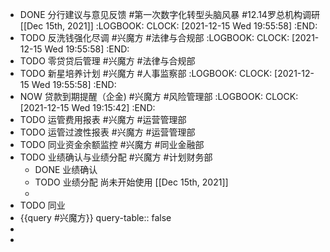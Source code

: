 - DONE 分行建议与意见反馈 #第一次数字化转型头脑风暴 #12.14罗总机构调研 [[Dec 15th, 2021]]
  :LOGBOOK:
  CLOCK: [2021-12-15 Wed 19:55:58]
  :END:
- TODO 反洗钱强化尽调 #兴魔方 #法律与合规部
  :LOGBOOK:
  CLOCK: [2021-12-15 Wed 19:55:58]
  :END:
- TODO 零贷贷后管理 #兴魔方 #法律与合规部
- TODO 新星培养计划 #兴魔方 #人事监察部
  :LOGBOOK:
  CLOCK: [2021-12-15 Wed 19:55:58]
  :END:
- NOW 贷款到期提醒（企金) #兴魔方 #风险管理部
  :LOGBOOK:
  CLOCK: [2021-12-15 Wed 19:15:42]
  :END:
- TODO 运管费用报表 #兴魔方 #运营管理部
- TODO 运管过渡性报表 #兴魔方 #运营管理部
- TODO 同业资金余额监控 #兴魔方 #同业金融部
- TODO 业绩确认与业绩分配 #兴魔方 #计划财务部
	- DONE 业绩确认
	- TODO 业绩分配
	  尚未开始使用 [[Dec 15th, 2021]]
	-
- TODO 同业
- {{query #兴魔方}}
  query-table:: false
-
-